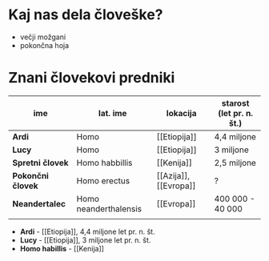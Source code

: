 # Kaj nas dela človeške?
- večji možgani
- pokončna hoja
# Znani človekovi predniki
| ime                 | lat. ime              | lokacija              | starost (let pr. n. št.) |
| ------------------- | --------------------- | --------------------- | ------------------------ |
| **Ardi**            | Homo                  | [[Etiopija]]          | 4,4 miljone              |
| **Lucy**            | Homo                  | [[Etiopija]]          | 3 miljone                |
| **Spretni človek**  | Homo habbillis        | [[Kenija]]            | 2,5 miljone              |
| **Pokončni človek** | Homo erectus          | [[Azija]], [[Evropa]] | ?                        |
| **Neandertalec**    | Homo neanderthalensis | [[Evropa]]            | 400 000 - 40 000         |
|                     |                       |                       |                          |
- **Ardi** - [[Etiopija]], 4,4 miljone let pr. n. št.
- **Lucy** - [[Etiopija]], 3 miljone let pr. n. št.
- **Homo habillis** - [[Kenija]]